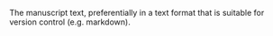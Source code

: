 The manuscript text, preferentially in a text format that is suitable for
version control (e.g. markdown).
